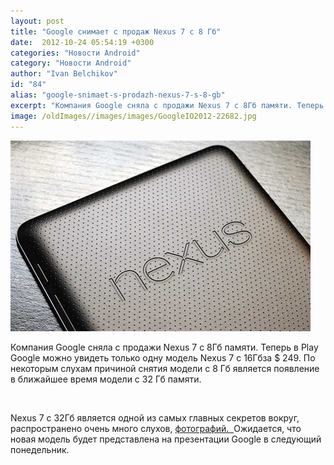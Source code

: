```yaml
---
layout: post
title: "Google снимает с продаж Nexus 7 с 8 Гб"
date:  2012-10-24 05:54:19 +0300
categories: "Новости Android"
category: "Новости Android"
author: "Ivan Belchikov"
id: "84"
alias: "google-snimaet-s-prodazh-nexus-7-s-8-gb"
excerpt: "Компания Google сняла с продажи Nexus 7 с 8Гб памяти. Теперь в Play Google можно увидеть только одну модель Nexus 7 с 16Гбза $ 249. По некоторым слухам причиной снятия модели с 8 Гб является появление в ближайшее время модели с 32 Гб памяти."
image: /oldImages//images/images/GoogleIO2012-22682.jpg
---
```

<a href="#" rel="nofollow" ><img  src="/oldImages/images/images/GoogleIO2012-22682.jpg" border="0" alt="" ></a>


Компания Google сняла с продажи Nexus 7 с 8Гб памяти. Теперь в Play Google можно увидеть только одну модель Nexus 7 с 16Гбза $ 249. По некоторым слухам причиной снятия модели с 8 Гб является появление в ближайшее время модели с 32 Гб памяти.


 

Nexus 7 с 32Гб является одной из самых главных секретов вокруг, распространено очень много слухов, <a href="#"  rel="nofollow">фотографий.  </a>Ожидается, что новая модель будет представлена на презентации Google в следующий понедельник.
